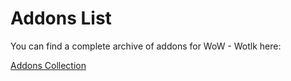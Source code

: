 # Addons List

You can find a complete archive of addons for WoW - Wotlk here:

[Addons Collection](https://github.com/wowgaming/addon-archive/blob/master/index.md)

